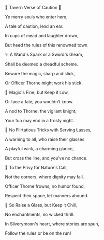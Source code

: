 
🌟 Tavern Verse of Caution 🌟

Ye merry souls who enter here,

A tale of caution, lend an ear.

In cups of mead and laughter drown,

But heed the rules of this renowned town.

  

✨ A Wand's Spark or a Sword's Gleam,

Shall be deemed a dreadful scheme.

Beware the magic, sharp and slick,

Or Officer Thorne might work his stick.

  

🔮 Magic's Fine, but Keep it Low,

Or face a fate, you wouldn't know.

A nod to Thorne, the vigilant knight,

Your fun may end in a frosty night.

  

🍷 No Flirtatious Tricks with Serving Lasses,

A warning to all, who raise their glasses.

A playful wink, a charming glance,

But cross the line, and you've no chance.

  

🚽 To the Privy for Nature's Call,

Not the corners, where dignity may fall.

Officer Thorne frowns, no humor found,

Respect their space, let manners abound.

  

🏰 So Raise a Glass, but Keep it Chill,

No enchantments, no wicked thrill.

In Silverymoon's heart, where stories are spun,

Follow the rules or be on the run!